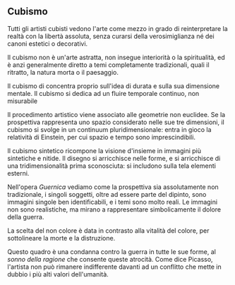 ## Cubismo

Tutti gli artisti cubisti vedono l'arte come mezzo in grado di reinterpretare la realtà con la libertà assoluta, senza curarsi della verosimiglianza né dei canoni estetici o decorativi.

Il cubismo non è un'arte astratta, non insegue interiorità o la spiritualità, ed è anzi generalmente diretto a temi completamente tradizionali, quali il ritratto, la natura morta o il paesaggio.

Il cubismo di concentra proprio sull'idea di durata e sulla sua dimensione mentale. Il cubismo si dedica ad un fluire temporale continuo, non misurabile

Il procedimento artistico viene associato alle geometrie non euclidee. Se la prospettiva rappresenta uno spazio considerato nelle sue tre dimensioni, il cubismo si svolge in un continuum pluridimensionale: entra in gioco la relatività di Einstein, per cui spazio e tempo sono imprescindibili.

Il cubismo sintetico ricompone la visione d'insieme in immagini più sintetiche e nitide. Il disegno si arricchisce nelle forme, e si arricchisce di una tridimensionalità prima sconosciuta: si includono sulla tela elementi esterni.

Nell'opera _Guernica_ vediamo come la prospettiva sia assolutamente non tradizionale, i singoli soggetti, oltre ad essere parte del dipinto, sono immagini singole ben identificabili, e i temi sono molto reali.
Le immagini non sono realistiche, ma mirano a rappresentare simbolicamente il dolore della guerra.

La scelta del non colore è data in contrasto alla vitalità del colore, per sottolineare la morte e la distruzione.

Questo quadro è una condanna contro la guerra in tutte le sue forme, al _sonno della ragione_ che consente queste atrocità. Come dice Picasso, l'artista non può rimanere indifferente davanti ad un conflitto che mette in dubbio i più alti valori dell'umanità.
